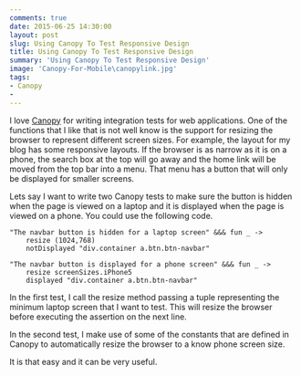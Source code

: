 ```yaml
---
comments: true
date: 2015-06-25 14:30:00
layout: post
slug: Using Canopy To Test Responsive Design
title: Using Canopy To Test Responsive Design
summary: 'Using Canopy To Test Responsive Design'
image: 'Canopy-For-Mobile\canopylink.jpg'
tags:
- Canopy
- 
---
```


I love [Canopy](http://lefthandedgoat.github.io/canopy/index.html) for writing integration tests for web applications. One of the functions that I like that is not well know is the support for resizing the browser to represent different screen sizes. For example, the layout for my blog has some responsive layouts. If the browser is as narrow as it is on a phone, the search box at the top will go away and the home link will be moved from the top bar into a menu. That menu has a button that will only be displayed for smaller screens.

Lets say I want to write two Canopy tests to make sure the button is hidden when the page is viewed on a laptop and it is displayed when the page is viewed on a phone. You could use the following code.

    
    "The navbar button is hidden for a laptop screen" &&& fun _ ->
    	resize (1024,768)
    	notDisplayed "div.container a.btn.btn-navbar"
    
    "The navbar button is displayed for a phone screen" &&& fun _ ->
    	resize screenSizes.iPhone5
    	displayed "div.container a.btn.btn-navbar"

In the first test, I call the resize method passing a tuple representing the minimum laptop screen that I want to test. This will resize the browser before executing the assertion on the next line.

In the second test, I make use of some of the constants that are defined in Canopy to automatically resize the browser to a know phone screen size.

It is that easy and it can be very useful.
